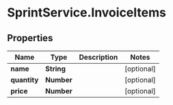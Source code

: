 # SprintService.InvoiceItems

## Properties

Name | Type | Description | Notes
------------ | ------------- | ------------- | -------------
**name** | **String** |  | [optional] 
**quantity** | **Number** |  | [optional] 
**price** | **Number** |  | [optional] 


